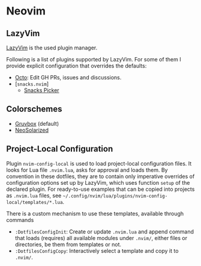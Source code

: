 # Neovim

## LazyVim

[LazyVim](https://www.lazyvim.org/) is the used plugin manager.

Following is a list of plugins supported by LazyVim. For some of them I provide
explicit configuration that overrides the defaults:

- [Octo](https://github.com/pwntester/octo.nvim): Edit GH PRs, issues and
discussions.
- [`snacks.nvim`]
  - [Snacks Picker](https://github.com/folke/snacks.nvim/blob/main/docs/picker.md)

## Colorschemes

- [Gruvbox](https://github.com/ellisonleao/gruvbox.nvim) (default)
- [NeoSolarized](https://github.com/Tsuzat/NeoSolarized.nvim)

## Project-Local Configuration

Plugin `nvim-config-local` is used to load project-local configuration files.
It looks for Lua file `.nvim.lua`, asks for approval and loads them. By
convention in these dotfiles, they are to contain only imperative overrides of
configuration options set up by LazyVim, which uses function `setup` of the
declared plugin. For ready-to-use examples that can be copied into projects as
`.nvim.lua` files, see
`~/.config/nvim/lua/plugins/nvim-config-local/templates/*.lua`.

There is a custom mechanism to use these templates, available through commands

- `:DotfilesConfigInit`: Create or update `.nvim.lua` and append command that
loads (requires) all available modules under `.nvim/`, either files or
directories, be them from templates or not.
- `:DotfilesConfigCopy`: Interactively select a template and copy it to `.nvim/`.
